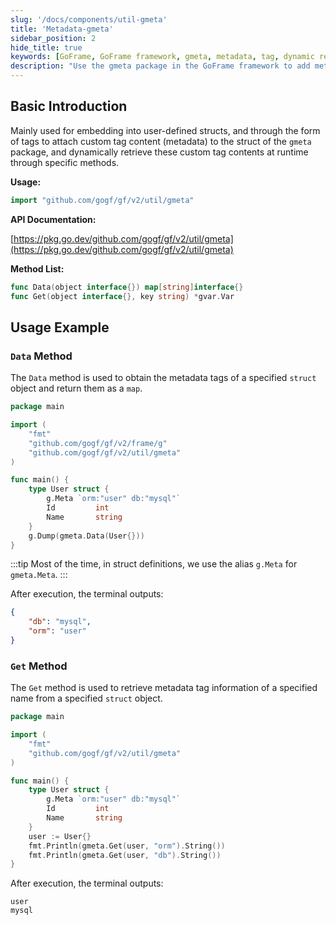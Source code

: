 ```yaml
---
slug: '/docs/components/util-gmeta'
title: 'Metadata-gmeta'
sidebar_position: 2
hide_title: true
keywords: [GoFrame, GoFrame framework, gmeta, metadata, tag, dynamic retrieval, struct, API documentation, data method, retrieve method]
description: "Use the gmeta package in the GoFrame framework to add metadata tags to user-defined structs and dynamically retrieve these tags at runtime using specific methods, including how to use the Data method and Get method to obtain metadata tag information of a specified object."
---
```


## Basic Introduction

Mainly used for embedding into user-defined structs, and through the form of tags to attach custom tag content (metadata) to the struct of the `gmeta` package, and dynamically retrieve these custom tag contents at runtime through specific methods.

**Usage:**

```go
import "github.com/gogf/gf/v2/util/gmeta"
```

**API Documentation:**

[https://pkg.go.dev/github.com/gogf/gf/v2/util/gmeta](https://pkg.go.dev/github.com/gogf/gf/v2/util/gmeta)

**Method List:**

```go
func Data(object interface{}) map[string]interface{}
func Get(object interface{}, key string) *gvar.Var
```

## Usage Example

### `Data` Method

The `Data` method is used to obtain the metadata tags of a specified `struct` object and return them as a `map`.

```go
package main

import (
    "fmt"
    "github.com/gogf/gf/v2/frame/g"
    "github.com/gogf/gf/v2/util/gmeta"
)

func main() {
    type User struct {
        g.Meta `orm:"user" db:"mysql"`
        Id         int
        Name       string
    }
    g.Dump(gmeta.Data(User{}))
}
```

:::tip
Most of the time, in struct definitions, we use the alias `g.Meta` for `gmeta.Meta`.
:::

After execution, the terminal outputs:

```json
{
    "db": "mysql",
    "orm": "user"
}
```

### `Get` Method

The `Get` method is used to retrieve metadata tag information of a specified name from a specified `struct` object.

```go
package main

import (
    "fmt"
    "github.com/gogf/gf/v2/util/gmeta"
)

func main() {
    type User struct {
        g.Meta `orm:"user" db:"mysql"`
        Id         int
        Name       string
    }
    user := User{}
    fmt.Println(gmeta.Get(user, "orm").String())
    fmt.Println(gmeta.Get(user, "db").String())
}
```

After execution, the terminal outputs:

```text
user
mysql
```